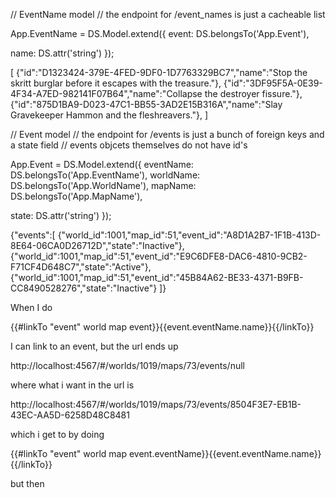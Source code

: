 
// EventName model
// the endpoint for /event_names is just a cacheable list

App.EventName = DS.Model.extend({
  event: DS.belongsTo('App.Event'),

  name: DS.attr('string')
});

[
  {"id":"D1323424-379E-4FED-9DF0-1D7763329BC7","name":"Stop the skritt burglar before it escapes with the treasure."},
  {"id":"3DF95F5A-0E39-4F34-A7ED-982141F07B64","name":"Collapse the destroyer fissure."},
  {"id":"875D1BA9-D023-47C1-BB55-3AD2E15B316A","name":"Slay Gravekeeper Hammon and the fleshreavers."},
]

// Event model
// the endpoint for /events is just a bunch of foreign keys and a state field
// events objcets themselves do not have id's

App.Event = DS.Model.extend({
  eventName: DS.belongsTo('App.EventName'),
  worldName: DS.belongsTo('App.WorldName'),
  mapName: DS.belongsTo('App.MapName'),

  state: DS.attr('string')
});

{"events":[
  {"world_id":1001,"map_id":51,"event_id":"A8D1A2B7-1F1B-413D-8E64-06CA0D26712D","state":"Inactive"},
  {"world_id":1001,"map_id":51,"event_id":"E9C6DFE8-DAC6-4810-9CB2-F71CF4D648C7","state":"Active"},
  {"world_id":1001,"map_id":51,"event_id":"45B84A62-BE33-4371-B9FB-CC8490528276","state":"Inactive"}
]}

When I do

{{#linkTo "event" world map event}}{{event.eventName.name}}{{/linkTo}}

I can link to an event, but the url ends up

http://localhost:4567/#/worlds/1019/maps/73/events/null

where what i want in the url is

http://localhost:4567/#/worlds/1019/maps/73/events/8504F3E7-EB1B-43EC-AA5D-6258D48C8481

which i get to by doing

{{#linkTo "event" world map event.eventName}}{{event.eventName.name}}{{/linkTo}}

but then
